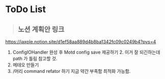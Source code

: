 # ToDo List
> ## 노션 계획안 링크
https://jaxple.notion.site/d1ef58aa889d4b8ba1342fc09c0249b4?pvs=4

1. ConfigIOHandler 완성 후 Motd config save 제공하기
   2. 이거 잘 되긴하는데 path 가 틀림 참고할 것.
2. 메테오 만들기
3. /머리 command refator 하기 지금 약간 부족함 최적화 가능함.